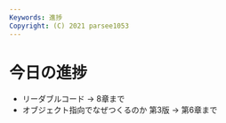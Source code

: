 ```yaml
---
Keywords: 進捗
Copyright: (C) 2021 parsee1053
---
```


# 今日の進捗
* リーダブルコード → 8章まで
* オブジェクト指向でなぜつくるのか 第3版 → 第6章まで
